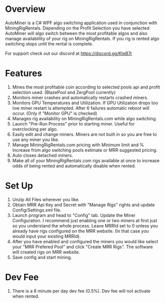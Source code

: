 # Overview
AutoMiner is a C# WPF algo switching application used in conjunction with MiningRigRentals. Depending on the Profit Selection you have selected AutoMiner will algo switch between the most profitable algos and also manage availablility of your rig on MiningRigRentals. If you rig is rented algo switching stops until the rental is complete.

For support check out our discord at https://discord.gg/KteB7r


# Features
1. Mines the most profitable coin according to selected pools api and profit selection used. (BlazePool and ZergPool currently)
2. Monitors miner crashes and automatically restarts crashed miners.
3. Monitors GPU Temperatures and Utilization. If GPU Utilization drops too low miner restart is attempted. After 6 failures automatic reboot will occur. (Only if "Monitor GPU" is checked)
4. Manages rig availability on MiningRigRentals.com while algo switching.
5. Launch "Pre-Run Process" prior to starting miner. Useful for overclocking per algo.
6. Easily edit and change miners. Miners are not built in so you are free to use any miner you like.
7. Manage MiningRigRentals.com pricing with Minimum limit and % Increase from algo switching pools estimate or MRR suggested pricing.
8. Auto closes detached miners.
9. Make all of your MiningRigRentals.com rigs available at once to increase odds of being rented and automatically disable when rented.

# Set Up
1. Unzip All Files wherever you like.
2. Obtain MRR Api Key and Secret with "Manage Rigs" rights and update Config/Settings.xml file.
3. Launch program and head to "Config" tab. Update the Miner Configuration. I recommend just enabling one or two miners at first just so you understand the whole process. Leave MRRId set to 0 unless you already have rigs configured on the MRR website. (In that case you would input your existing MRRId).
4. After you have enabled and configured the miners you would like select your "MRR Prefered Pool" and click "Create MRR Rigs". The software will created rigs on MRR website.
5. Save config and start mining.

# Dev Fee
1. There is a 8 minute per day dev fee (0.5%). Dev fee will not activate when rented.
